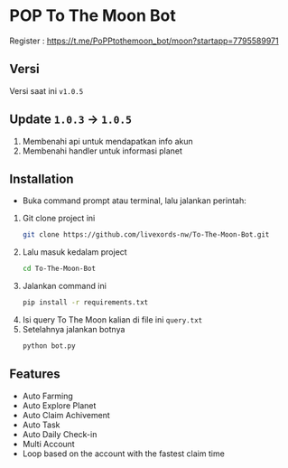 
# POP To The Moon Bot

Register : https://t.me/PoPPtothemoon_bot/moon?startapp=7795589971

## Versi
   Versi saat ini `v1.0.5`

## Update `1.0.3` -> `1.0.5`
   1. Membenahi api untuk mendapatkan info akun
   2. Membenahi handler untuk informasi planet

## Installation
   - Buka command prompt atau terminal, lalu jalankan perintah:
   1. Git clone project ini
      ```bash
      git clone https://github.com/livexords-nw/To-The-Moon-Bot.git
      ```
   2. Lalu masuk kedalam project
      ```bash
      cd To-The-Moon-Bot
      ```
   3. Jalankan command ini
      ```bash
      pip install -r requirements.txt
      ```
   4. Isi query To The Moon kalian di file ini `query.txt`
   5. Setelahnya jalankan botnya
      ```bash
      python bot.py
      ```

## Features
- Auto Farming
- Auto Explore Planet
- Auto Claim Achivement
- Auto Task 
- Auto Daily Check-in
- Multi Account
- Loop based on the account with the fastest claim time 
